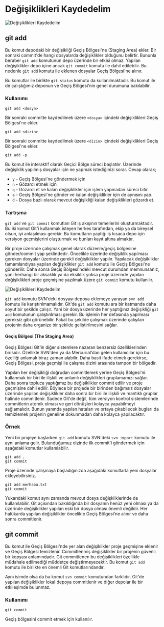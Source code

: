 # Değişiklikleri Kaydedelim

![Değişiklikleri Kaydedelim](https://www.atlassian.com/git/images/tutorials/getting-started/saving-changes/hero.svg)

## git add

Bu komut depodaki bir değişikliği Geçiş Bölgesi'ne (Staging Area) ekler. Bir sonraki commit'de hangi dosyalarda değişiklikler olduğunu belirtir. Bununla beraber ```git add``` komutunun depo üzerinde bir etkisi olmaz. Yapılan değişiklikler depo içine ancak ```git commit``` komutu ile dahil edilebilir. Bu nedenle ```git add``` komutu ile eklenen dosyalar Geçiş Bölgesi'ne alınır.

Bu komutlar ile birlikte ```git status``` komutu da kullanılmaktadır. Bu komut ile de çalıştığımız deponun ve Geçiş Bölgesi'nin genel durumuna bakılabilir.
 
### Kullanımı

```
git add <dosya>
```

Bir sonraki committe kaydedilmek üzere ```<dosya>``` içindeki değişiklikleri Geçiş Bölgesi'ne ekler.

```
git add <dizin>
```

Bir sonraki committe kaydedilmek üzere ```<dizin>``` içindeki değişiklikleri Geçiş Bölgesi'ne ekler.

```
git add -p
```

Bu komut ile interaktif olarak Geçici Bölge süreci başlatılır. Üzerinde değişiklik yapılmış dosyalar için ne yapmak istediğinizi sorar. Cevap olarak;
 
  * ```y``` - Geçiş Bölgesi'ne göndermek için 
  * ```n``` - Gözardı etmek için
  * ```q``` - Gözardı et ve kalan değişiklikler için işlem yapmadan süreci bitir.
  * ```a``` - Geçiş Bölgesi'ne gönder ve kalan değişiklikler için de aynısını yap.
  * ```d``` - Dosya bazlı olarak mevcut değişikliği kalan değişiklikleri gözardı et.

### Tartışma

```git add``` ve ```git commit``` komutları Git iş akışının temellerini oluşturmaktadır. Bu iki komut Git'i kullanmak isteyen herkes tarafından, ekip ya da bireysel olsun, iyi anlaşılması gerekir. Bu komutların yaptığı iş kısaca depo için versiyon geçmişlerini oluşturmak ve bunları kayıt altına almaktır.

Bir proje üzerinde çalışmak genel olarak düzenle/geçiş bölgesine gönder/commit yap şeklindedir. Öncelikle üzerinde değişiklik yapılması gereken dosyalar üzerinde gerekli değişiklikler yapılır. Yapılacak değişiklikler tamamlandıysa yapılan değişiklikler ```git add``` komutu ile Geçiş Bölgesi'ne gönderilir. Daha sonra Geçiş Bölgesi'ndeki mevcut durumdan memnunsanız, yani herhangi bir aksaklık ya da eksiklik yoksa proje üzerinde yapılan değişiklikleri proje geçmişine yazılmak üzere ```git commit``` komutu kullanılır.

![Değişiklikleri Kaydedelim](https://www.atlassian.com/git/images/tutorials/getting-started/saving-changes/01.svg)

```git add``` komutu SVN'deki dosyayı depoya eklemeye yarayan ```svn add``` komutu ile karıştırılmamalıdır. Git'de ```git add``` komutu ara bir katmanda daha soyut bir şekilde çalışır. Yani bir dosya üzerinde her yaptığınız değişikliği ```git add``` komutunun çalıştırılması gerekir. Bu işlemin her defasında yapılması gereksiz gibi görünebilir. Fakat bu şekilde çalışmak üzerinde çalışılan projenin daha organize bir şekilde geliştirilmesini sağlar.

#### Geçiş Bölgesi (The Staging Area)

Geçiş Bölgesi Git'in diğer sistemlere nazaran benzersiz özelliklerinden  birisidir. Özellikle SVN'den ya da Mercurial'dan gelen kullanıcılar için bu özelliği anlamak biraz zaman alabilir. Daha basit ifade etmek gerekirse, Geçiş Bölgesi, proje geçmişi ile çalışma dizini arasında tampon bir bölgedir.

Yapılan her değişikliği doğrudan commitlemek yerine Geçiş Bölgesi'ni kullanmak bir biri ile ilişkili ve anlamlı değişiklikleri gruplamamızı sağlar. Daha sonra topluca yaptığımız bu değişiklikler commit edilir ve proje geçmişine dahil edilir. Böylece bir projede bir birinden bağımsız dosyalar üzerinde yapılan değişiklikler daha sonra bir biri ile ilişkili ve mantıklı gruplar halinde commitlenir. Sadece Git'de değil, tüm versiyon kontrol sistemlerinde commitlerin atomik olması ve geri dönüşleri kolayca yapabilmeyi sağlamalıdır. Bunun yanında yapılan hataları ve ortaya çıkabilecek bugları da temizlemek projenin geneline dokunmadan daha kolayca yapılacaktır.

### Örnek

Yeni bir projeye başlarken ```git add``` komutu SVN'deki ```svn import``` komutu ile aynı anlama gelir. Bulunduğumuz dizinde ilk commit'i göndermek için aşağıdaki komutlar kullanılabilir.

```
git add .
git commit
```

Proje üzerinde çalışmaya başladığınızda aşağıdaki komutlarla yeni dosyalar ekleyebilirsiniz.

```
git add merhaba.txt
git commit
```

Yukarıdaki komut aynı zamanda mevcut dosya değişkliklerinde de kullanılabilir. Git açısından bakıldığında bir dosyanın henüz yeni olması ya da üzerinde değişiklikler yapılan eski bir dosya olması önemli değildir. Her halükarda yapılan değişiklikler öncelikle Geçiş Bölgesi'ne alınır ve daha sonra commitlenir.

## git commit

Bu komut ile Geçiş Bölgesi'nde yer alan değişiklikler proje geçmişine eklenir ve Geçiş Bölgesi temizlenir. Commitlenmiş değişiklikler bir projenin güvenli bir kopyası anlamındadır. Git commitlenen bu değişiklikleri özellikle müdahale edilmediği müddetçe değiştirmeyecektir. Bu komut ```git add``` komutu ile birlikte en önemli Git komutlarındandır.

Aynı isimde olsa da bu komut ```svn commit``` komutundan farklıdır. Git'de yapılan değişiklikler lokal depoya commitlenir ve diğer depolar ile bir etkileşimde bulunmaz.

### Kullanımı

```
git commit
```

Geçiş bölgesini commit etmek için kullanılır.